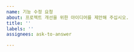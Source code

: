 ```yaml
---
name: 기능 수정 요청
about: 프로젝트 개선을 위한 아이디어를 제안해 주십시오.
title: ''
labels: ''
assignees: ask-to-answer

---
```



